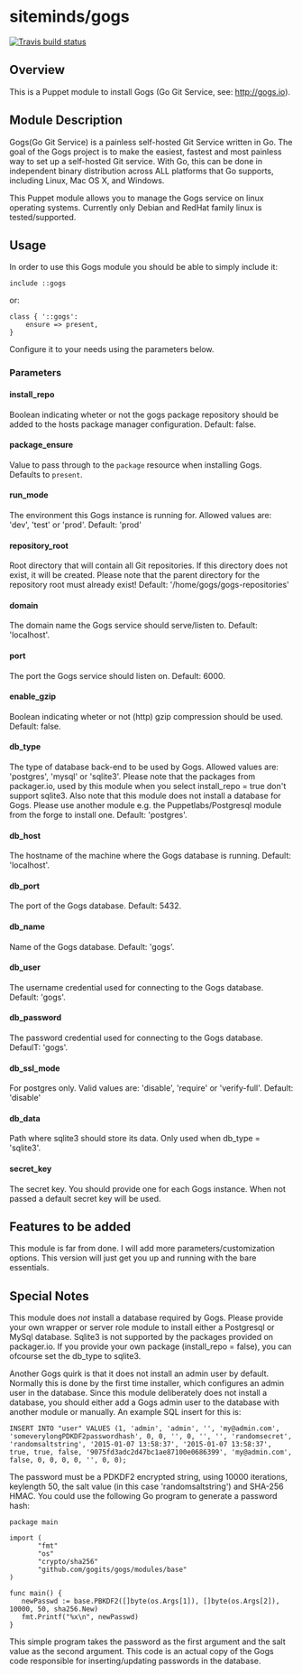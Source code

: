 siteminds/gogs
==============

[![Travis build status](https://api.travis-ci.org/Siteminds/puppet-gogs.svg)](https://travis-ci.org/Siteminds/puppet-gogs)

Overview
--------

This is a Puppet module to install Gogs (Go Git Service, see: <http://gogs.io>).

Module Description
-------------------

Gogs(Go Git Service) is a painless self-hosted Git Service written in Go. The goal of the Gogs
project is to make the easiest, fastest and most painless way to set up a self-hosted Git service.
With Go, this can be done in independent binary distribution across ALL platforms that Go supports,
including Linux, Mac OS X, and Windows.

This Puppet module allows you to manage the Gogs service on linux operating systems. Currently
only Debian and RedHat family linux is tested/supported.

Usage
-----

In order to use this Gogs module you should be able to simply include it:

    include ::gogs
or:

    class { '::gogs':
        ensure => present,
    }

Configure it to your needs using the parameters below.

### Parameters

#### install_repo
  Boolean indicating wheter or not the gogs package repository should be added to the hosts
  package manager configuration. Default: false.

#### package_ensure
  Value to pass through to the `package` resource when installing Gogs. Defaults to 
  `present`.

#### run_mode
  The environment this Gogs instance is running for. Allowed values are: 'dev', 'test' or
  'prod'. Default: 'prod'

#### repository_root
  Root directory that will contain all Git repositories. If this directory does not exist,
  it will be created. Please note that the parent directory for the repository root must
  already exist! Default: '/home/gogs/gogs-repositories'

#### domain
  The domain name the Gogs service should serve/listen to. Default: 'localhost'.

#### port
  The port the Gogs service should listen on. Default: 6000.

#### enable_gzip
  Boolean indicating wheter or not (http) gzip compression should be used. Default: false.

#### db_type
  The type of database back-end to be used by Gogs. Allowed values are: 'postgres', 'mysql'
  or 'sqlite3'. Please note that the packages from packager.io, used by this module when you
  select install_repo = true don't support sqlite3.
  Also note that this module does not install a database for Gogs. Please use another module
  e.g. the Puppetlabs/Postgresql module from the forge to install one.
  Default: 'postgres'.

#### db_host
  The hostname of the machine where the Gogs database is running. Default: 'localhost'.

#### db_port
  The port of the Gogs database. Default: 5432.

#### db_name
  Name of the Gogs database. Default: 'gogs'.

#### db_user
  The username credential used for connecting to the Gogs database. Default: 'gogs'.

#### db_password
  The password credential used for connecting to the Gogs database. DefaulT: 'gogs'.

#### db_ssl_mode
  For postgres only. Valid values are: 'disable', 'require' or 'verify-full'.
  Default: 'disable'

#### db_data
  Path where sqlite3 should store its data. Only used when db_type = 'sqlite3'.

#### secret_key
  The secret key. You should provide one for each Gogs instance. When not passed a default
  secret key will be used.

Features to be added
--------------------

This module is far from done. I will add more parameters/customization options. This version
will just get you up and running with the bare essentials.

Special Notes
-------------

This module does *not* install a database required by Gogs. Please provide your own wrapper or
server role module to install either a Postgresql or MySql database. Sqlite3 is not supported
by the packages provided on packager.io. If you provide your own package (install_repo = false),
you can ofcourse set the db_type to sqlite3.

Another Gogs quirk is that it does not install an admin user by default. Normally this is done
by the first time installer, which configures an admin user in the database. Since this module
deliberately does not install a database, you should either add a Gogs admin user to the
database with another module or manually. An example SQL insert for this is:

    INSERT INTO "user" VALUES (1, 'admin', 'admin', '', 'my@admin.com', 'someverylongPDKDF2passwordhash', 0, 0, '', 0, '', '', 'randomsecret', 'randomsaltstring', '2015-01-07 13:58:37', '2015-01-07 13:58:37', true, true, false, '9075fd3adc2d47bc1ae87100e0686399', 'my@admin.com', false, 0, 0, 0, 0, '', 0, 0);

The password must be a PDKDF2 encrypted string, using 10000 iterations, keylength 50, the salt
value (in this case 'randomsaltstring') and SHA-256 HMAC. You could use the following Go program
to generate a password hash:

    package main

    import (
           "fmt"
           "os"
           "crypto/sha256"
           "github.com/gogits/gogs/modules/base"
    )

    func main() {
       newPasswd := base.PBKDF2([]byte(os.Args[1]), []byte(os.Args[2]), 10000, 50, sha256.New)
       fmt.Printf("%x\n", newPasswd)
    }

This simple program takes the password as the first argument and the salt value as the second
argument. This code is an actual copy of the Gogs code responsible for inserting/updating
passwords in the database.
